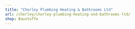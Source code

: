 ```yaml
---
title: "Chorley Plumbing Heating & Bathrooms Ltd"
url: /chorley/chorley-plumbing-heating-und-bathrooms-ltd/
shop: Baustoffe
---
```

